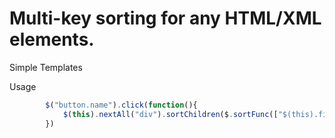 Multi-key sorting for any HTML/XML elements.
============================================

Simple Templates

Usage
```JavaScript
        $("button.name").click(function(){
            $(this).nextAll("div").sortChildren($.sortFunc(["$(this).find('.name').text()"]))
        })
```
